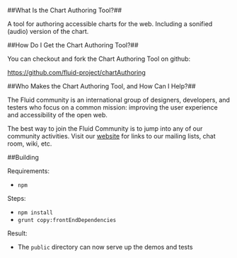##What Is the Chart Authoring Tool?##

A tool for authoring accessible charts for the web. Including a sonified (audio) version of the chart.

##How Do I Get the Chart Authoring Tool?##

You can checkout and fork the Chart Authoring Tool on github:

<https://github.com/fluid-project/chartAuthoring>

##Who Makes the Chart Authoring Tool, and How Can I Help?##

The Fluid community is an international group of designers, developers, and testers who focus on a common mission: improving the user experience and accessibility of the open web.

The best way to join the Fluid Community is to jump into any of our community activities. Visit our [website](http://fluidproject.org/) for links to our mailing lists, chat room, wiki, etc.

##Building

Requirements:
* `npm`

Steps:
* `npm install`
* `grunt copy:frontEndDependencies`

Result:
* The `public` directory can now serve up the demos and tests
